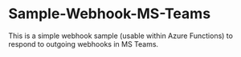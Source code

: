 # Sample-Webhook-MS-Teams
This is a simple webhook sample (usable within Azure Functions) to respond to outgoing webhooks in MS Teams.
